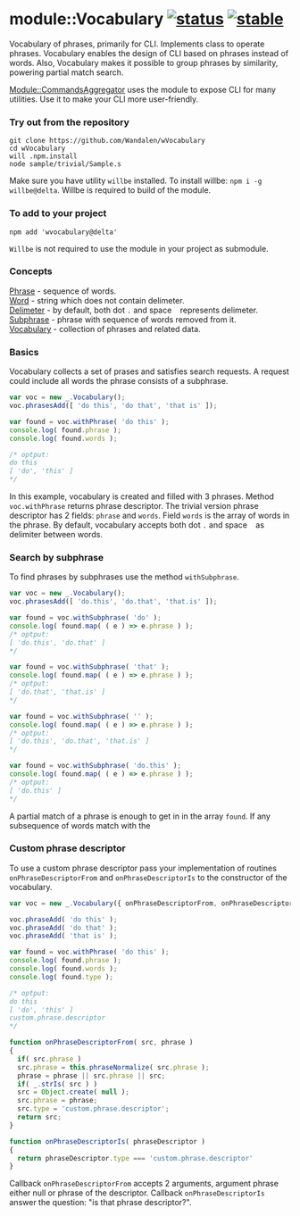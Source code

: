 # module::Vocabulary  [![status](https://github.com/Wandalen/wVocabulary/workflows/publish/badge.svg)](https://github.com/Wandalen/wVocabulary/actions?query=workflow%3Apublish) [![stable](https://img.shields.io/badge/stability-stable-brightgreen.svg)](https://github.com/emersion/stability-badges#stable)

Vocabulary of phrases, primarily for CLI. Implements class to operate phrases. Vocabulary enables the design of CLI based on phrases instead of words. Also, Vocabulary makes it possible to group phrases by similarity, powering partial match search.

[Module::CommandsAggregator](https://github.com/Wandalen/wCommandsAggregator) uses the module to expose CLI for many utilities. Use it to make your CLI more user-friendly.

### Try out from the repository

```
git clone https://github.com/Wandalen/wVocabulary
cd wVocabulary
will .npm.install
node sample/trivial/Sample.s
```

Make sure you have utility `willbe` installed. To install willbe: `npm i -g willbe@delta`. Willbe is required to build of the module.

### To add to your project
```
npm add 'wvocabulary@delta'
```

`Willbe` is not required to use the module in your project as submodule.

### Concepts

[Phrase](./doc/concept/All.md#phrase) - sequence of words. \
[Word](./doc/concept/All.md#word) - string which does not contain delimeter. \
[Delimeter](./doc/concept/All.md#delimeter) - by default, both dot `.` and space ` ` represents delimeter. \
[Subphrase](./doc/concept/All.md#subphrase) - phrase with sequence of words removed from it. \
[Vocabulary](./doc/concept/All.md#vocabulary) - collection of phrases and related data.

<!-- xxx : qqq : duplicate in doc/* and make links working -->

### Basics

Vocabulary collects a set of prases and satisfies search requests. A request could include all words the phrase consists of a subphrase.

```js
var voc = new _.Vocabulary();
voc.phrasesAdd([ 'do this', 'do that', 'that is' ]);

var found = voc.withPhrase( 'do this' );
console.log( found.phrase );
console.log( found.words );

/* optput:
do this
[ 'do', 'this' ]
*/
```
In this example, vocabulary is created and filled with 3 phrases. Method `voc.withPhrase` returns phrase descriptor. The trivial version phrase descriptor has 2 fields: `phrase` and `words`. Field `words` is the array of words in the phrase. By default, vocabulary accepts both dot `.`  and space ` ` as delimiter between words.

### Search by subphrase

To find phrases by subphrases use the method `withSubphrase`.

```js
var voc = new _.Vocabulary();
voc.phrasesAdd([ 'do.this', 'do.that', 'that.is' ]);

var found = voc.withSubphrase( 'do' );
console.log( found.map( ( e ) => e.phrase ) );
/* optput:
[ 'do.this', 'do.that' ]
*/

var found = voc.withSubphrase( 'that' );
console.log( found.map( ( e ) => e.phrase ) );
/* optput:
[ 'do.that', 'that.is' ]
*/

var found = voc.withSubphrase( '' );
console.log( found.map( ( e ) => e.phrase ) );
/* optput:
[ 'do.this', 'do.that', 'that.is' ]
*/

var found = voc.withSubphrase( 'do.this' );
console.log( found.map( ( e ) => e.phrase ) );
/* optput:
[ 'do.this' ]
*/
```

A partial match of a phrase is enough to get in in the array `found`. If any subsequence of words match with the

### Custom phrase descriptor

To use a custom phrase descriptor pass your implementation of routines `onPhraseDescriptorFrom` and `onPhraseDescriptorIs` to the constructor of the vocabulary.

```js
var voc = new _.Vocabulary({ onPhraseDescriptorFrom, onPhraseDescriptorIs });

voc.phraseAdd( 'do this' );
voc.phraseAdd( 'do that' );
voc.phraseAdd( 'that is' );

var found = voc.withPhrase( 'do this' );
console.log( found.phrase );
console.log( found.words );
console.log( found.type );

/* optput:
do this
[ 'do', 'this' ]
custom.phrase.descriptor
*/

function onPhraseDescriptorFrom( src, phrase )
{
  if( src.phrase )
  src.phrase = this.phraseNormalize( src.phrase );
  phrase = phrase || src.phrase || src;
  if( _.strIs( src ) )
  src = Object.create( null );
  src.phrase = phrase;
  src.type = 'custom.phrase.descriptor';
  return src;
}

function onPhraseDescriptorIs( phraseDescriptor )
{
  return phraseDescriptor.type === 'custom.phrase.descriptor'
}
```

Callback `onPhraseDescriptorFrom` accepts 2 arguments, argument phrase either null or phrase of the descriptor. Callback `onPhraseDescriptorIs` answer the question: "is that phrase descriptor?".
